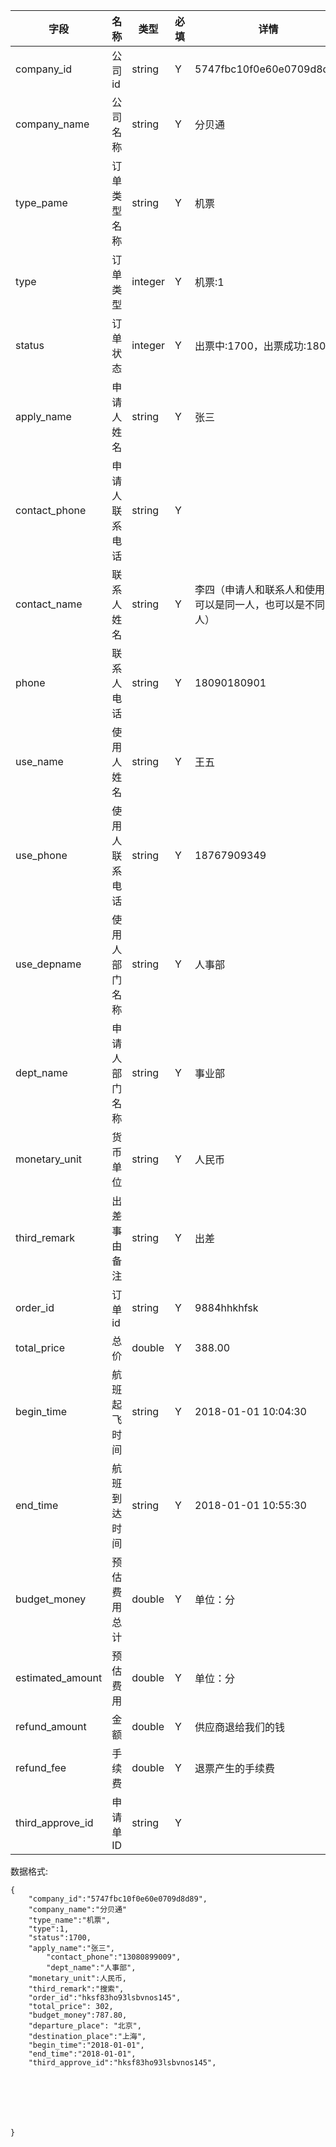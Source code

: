 | 字段 | 名称 | 类型 | 必填 | 详情 |
| --- | --- | --- | --- | --- |
| company\_id | 公司id | string | Y | 5747fbc10f0e60e0709d8d89 |
| company\_name | 公司名称 | string | Y | 分贝通 |
| type\_pame | 订单类型名称 | string | Y | 机票 |
| type | 订单类型 | integer | Y | 机票:1 |
| status | 订单状态 | integer | Y | 出票中:1700，出票成功:1800 |
| apply\_name | 申请人姓名 | string | Y | 张三 |
| contact\_phone | 申请人联系电话 | string | Y |
|contact_name|联系人姓名|string |Y|李四（申请人和联系人和使用人可以是同一人，也可以是不同的人）
|phone|联系人电话|string|Y|18090180901
|use_name|使用人姓名|string |Y|王五
|use_phone|使用人联系电话|string|Y|18767909349
|use_depname|使用人部门名称|string|Y|人事部
| dept\_name | 申请人部门名称 | string | Y | 事业部 |
| monetary\_unit | 货币单位 | string | Y | 人民币 |
| third\_remark | 出差事由备注 | string | Y | 出差 |
| order\_id | 订单id | string | Y | 9884hhkhfsk |
| total\_price | 总价 | double | Y | 388.00 |
|begin_time|航班起飞时间|string |Y|2018-01-01 10:04:30|
|end_time|航班到达时间|string|Y|2018-01-01 10:55:30|
| budget\_money | 预估费用总计 | double | Y | 单位：分 |
| estimated\_amount | 预估费用 | double | Y | 单位：分 |
| refund\_amount | 金额 | double | Y | 供应商退给我们的钱 |
| refund\_fee | 手续费 | double | Y | 退票产生的手续费 |
| third\_approve\_id | 申请单ID | string | Y ||

数据格式:

```
{
    "company_id":"5747fbc10f0e60e0709d8d89",
    "company_name":"分贝通"
    "type_name":"机票",
    "type":1,
    "status":1700,
    "apply_name":"张三",
        "contact_phone":"13080899009",
        "dept_name":"人事部",
    "monetary_unit":人民币,
    "third_remark":"搜索",
    "order_id":"hksf83ho93lsbvnos145",
    "total_price": 302,
    "budget_money":787.80,
    "departure_place": "北京",
    "destination_place":"上海",
    "begin_time":"2018-01-01",
    "end_time":"2018-01-01",
    "third_approve_id":"hksf83ho93lsbvnos145",







}
```




